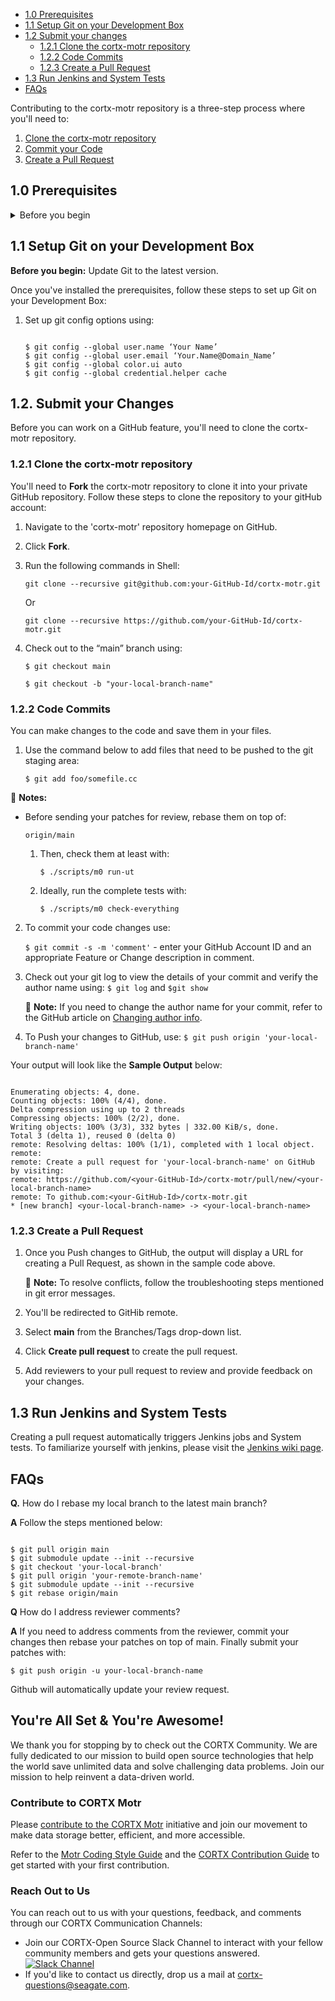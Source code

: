 - [1.0 Prerequisites](#10-Prerequisites)
- [1.1 Setup Git on your Development Box](#11-Setup-Git-on-your-Development-Box)
- [1.2 Submit your changes](#12-Submit-your-Changes)
   * [1.2.1 Clone the cortx-motr repository](#121-Clone-the-cortx-motr-repository)
   * [1.2.2 Code Commits](#122-Code-commits)
   * [1.2.3 Create a Pull Request](#123-Create-a-Pull-Request)
- [1.3 Run Jenkins and System Tests](#13-Run-Jenkins-and-System-Tests)
- [FAQs](FAQs)

Contributing to the cortx-motr repository is a three-step process where you'll need to:

1. [Clone the cortx-motr repository](#121-Clone-the-cortx-motr-repository)
2. [Commit your Code](#122-Code-commits)
3. [Create a Pull Request](#123-Create-a-Pull-Request)

## 1.0 Prerequisites

<details>
  <summary>Before you begin</summary>
    <p>

Before you set up your GitHub, you'll need to
1. Generate the SSH key on your development box using:

    ```shell

    $ ssh-keygen -o -t rsa -b 4096 -C "your email-address"
    ```
2. Add the SSH key to your GitHub Account:
   1. Copy the public key: `id_rsa.pub`. By default, your public key is located at `{YOUR_HOME_DIR}/.ssh/id_rsa.pub`
   2. Navigate to [GitHub SSH key settings](https://github.com/settings/keys) on your GitHub account.
   3. Paste the SSH key you generated in Step 1.
   4. Click **Add SSH key** to store your SSH key.

   </p>
    </details>

## 1.1 Setup Git on your Development Box

**Before you begin:** Update Git to the latest version. 

Once you've installed the prerequisites, follow these steps to set up Git on your Development Box:

1. Set up git config options using:

   ```shell

   $ git config --global user.name ‘Your Name’
   $ git config --global user.email ‘Your.Name@Domain_Name’
   $ git config --global color.ui auto
   $ git config --global credential.helper cache
   ```
## 1.2. Submit your Changes

Before you can work on a GitHub feature, you'll need to clone the cortx-motr repository.

### 1.2.1 Clone the cortx-motr repository

You'll need to **Fork** the cortx-motr repository to clone it into your private GitHub repository. Follow these steps to clone the repository to your gitHub account:
1. Navigate to the 'cortx-motr' repository homepage on GitHub.
2. Click **Fork**.
3. Run the following commands in Shell:

   `git clone --recursive git@github.com:your-GitHub-Id/cortx-motr.git`

   Or

   `git clone --recursive https://github.com/your-GitHub-Id/cortx-motr.git`

4. Check out to the “main” branch using:

   `$ git checkout main`

   `$ git checkout -b "your-local-branch-name"`
### 1.2.2 Code Commits

You can make changes to the code and save them in your files.

1. Use the command below to add files that need to be pushed to the git staging area:

    `$ git add foo/somefile.cc`

:page_with_curl: **Notes:** 

- Before sending your patches for review, rebase them on top of:

   `origin/main`
   
   1. Then, check them at least with:

       `$ ./scripts/m0 run-ut`
   
   2. Ideally, run the complete tests with:

      `$ ./scripts/m0 check-everything`

2. To commit your code changes use:

   `$ git commit -s -m 'comment'` - enter your GitHub Account ID and an appropriate Feature or Change description in comment.


3. Check out your git log to view the details of your commit and verify the author name using:  `$ git log` and `$git show`

    :page_with_curl: **Note:** If you need to change the author name for your commit, refer to the GitHub article on [Changing author info](https://docs.github.com/en/github/using-git/changing-author-info).

4. To Push your changes to GitHub, use: `$ git push origin 'your-local-branch-name'`

Your output will look like the **Sample Output** below:

   ```shell

   Enumerating objects: 4, done.
   Counting objects: 100% (4/4), done.
   Delta compression using up to 2 threads
   Compressing objects: 100% (2/2), done.
   Writing objects: 100% (3/3), 332 bytes | 332.00 KiB/s, done.
   Total 3 (delta 1), reused 0 (delta 0)
   remote: Resolving deltas: 100% (1/1), completed with 1 local object.
   remote:
   remote: Create a pull request for 'your-local-branch-name' on GitHub by visiting:
   remote: https://github.com/<your-GitHub-Id>/cortx-motr/pull/new/<your-local-branch-name>
   remote: To github.com:<your-GitHub-Id>/cortx-motr.git
   * [new branch] <your-local-branch-name> -> <your-local-branch-name>
   ```

### 1.2.3 Create a Pull Request

1. Once you Push changes to GitHub, the output will display a URL for creating a Pull Request, as shown in the sample code above.

   :page_with_curl: **Note:** To resolve conflicts, follow the troubleshooting steps mentioned in git error messages.
2. You'll be redirected to GitHib remote.
3. Select **main** from the Branches/Tags drop-down list.
4. Click **Create pull request** to create the pull request.
5. Add reviewers to your pull request to review and provide feedback on your changes.

## 1.3 Run Jenkins and System Tests

Creating a pull request automatically triggers Jenkins jobs and System tests. To familiarize yourself with jenkins, please visit the [Jenkins wiki page](https://en.wikipedia.org/wiki/Jenkins_(software)).

## FAQs

**Q.** How do I rebase my local branch to the latest main branch?

**A** Follow the steps mentioned below:

```shell

$ git pull origin main
$ git submodule update --init --recursive
$ git checkout 'your-local-branch'
$ git pull origin 'your-remote-branch-name'
$ git submodule update --init --recursive
$ git rebase origin/main
```

**Q** How do I address reviewer comments?

**A** If you need to address comments from the reviewer, commit your changes then rebase your patches on top of main. Finally submit your patches with:

  `$ git push origin -u your-local-branch-name`

Github will automatically update your review request.

## You're All Set & You're Awesome!

We thank you for stopping by to check out the CORTX Community. We are fully dedicated to our mission to build open source technologies that help the world save unlimited data and solve challenging data problems. Join our mission to help reinvent a data-driven world. 

### Contribute to CORTX Motr

Please [contribute to the CORTX Motr](https://github.com/Seagate/cortx/blob/main/doc/SuggestedContributions.md) initiative and join our movement to make data storage better, efficient, and more accessible. 

Refer to the [Motr Coding Style Guide](../dev/doc/coding-style.md) and the [CORTX Contribution Guide](https://github.com/Seagate/cortx/blob/main/CONTRIBUTING.md) to get started with your first contribution.

### Reach Out to Us

You can reach out to us with your questions, feedback, and comments through our CORTX Communication Channels:

- Join our CORTX-Open Source Slack Channel to interact with your fellow community members and gets your questions answered. [![Slack Channel](https://img.shields.io/badge/chat-on%20Slack-blue)](https://join.slack.com/t/cortxcommunity/shared_invite/zt-femhm3zm-yiCs5V9NBxh89a_709FFXQ?)
- If you'd like to contact us directly, drop us a mail at cortx-questions@seagate.com.
